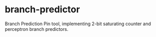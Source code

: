 # branch-predictor
Branch Prediction Pin tool, implementing 2-bit saturating counter and perceptron branch predictors.
